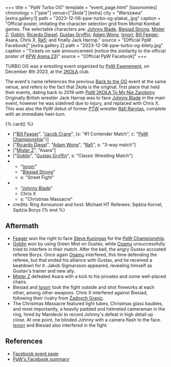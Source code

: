 +++
title = "PpW Turbo OG"
template = "event_page.html"
[taxonomies]
chronology = ["ppw"]
venue=["2kola"]
[extra]
city = "Warszawa"
[extra.gallery.1]
path = "2023-12-08-ppw-turbo-og-plakat_.jpg"
caption = "Official poster, imitating the character selection grid from Mortal Kombat games. The selectable characters are: [Johnny Blade](@/w/johnny-blade.md), [Biesiad Strong](@/w/biesiad.md), [Mister Z](@/w/mister-z.md); [Goblin](@/w/goblin.md), [Ricardo Diesel](@/w/ricardo-diesel.md), [Gustav Gryffin](@/w/gustav-gryffin.md); [Adam Wong](@/w/adam-wong.md), [Isnorr](@/w/isnorr.md), [Bill Feager](@/w/feager.md); Asara, Chris X, [Rafi](@/w/rafi.md); and finally Jack Harrop."
source = "[Official PpW Facebook]"
[extra.gallery.2]
path = "2023-12-08-ppw-turbo-og-bilety.jpg"
caption = "Tickets on sale announcement (notice the similarity to the official poster of [KPW Arena 23](@/e/kpw/2023-11-24-kpw-arena-23.md))"
source = "[Official PpW Facebook]"
+++

TURBO OG was a wrestling event organized by [PpW Ewenement](@/o/ppw.md), on December 8th 2023, at the [2KOŁA](@/v/2kola.md) club.

The event's name references the previous [Back to the OG](@/e/ppw/2023-02-04-ppw-back-to-the-og.md) event at the same venue, and refers to the fact that 2koła is the original, first place that held their events, dating back to 2019 with [PpW 2KOŁA To My Nie Zarobimy](@/e/ppw/2019-12-07-ppw-2kola-to-my-nie-zarobimy.md).
Originally British wrestler Jack Harrop was to face [Johnny Blade](@/w/johnny-blade.md) in the main event, however he was sidelined due to injury, and replaced with Chris X.
This was also the PpW debut of former [PTW](@/o/ptw.md) wrestler [Rafi Rarytas](@/w/rafi.md), complete with an immediate heel-turn.

{% card() %}
- ["[Bill Feager](@/w/feager.md)", "[Jacob Crane](@/w/jacob-crane.md)", {s: "#1 Contender Match", c: "[PpW Championship](@/o/ppw.md#championships)"}]
- ["[Ricardo Diesel](@/w/ricardo-diesel.md)", "[Adam Wong](@/w/adam-wong.md)", "[Rafi](@/w/rafi.md)", s: "3-way match"]
- ["[Mister Z](@/w/mister-z.md)", "Asara"]
- ["[Goblin](@/w/goblin.md)", "[Gustav Gryffin](@/w/gustav-gryffin.md)", s: "Classic Wrestling Match"]
- - "[Isnorr](@/w/isnorr.md)"
  - "[Biesiad Strong](@/w/biesiad.md)"
  - s: "Street Fight"
- - "[Johnny Blade](@/w/johnny-blade.md)"
  - Chris X
  - s: "Christmas Massacre"
- credits:
    Ring Announcer and host: Michael HT
    Referees: Sędzia Kornel, Sędzia Borys
{% end %}

## Aftermath

* [Feager](@/w/feager.md) won the right to face [Steve Kuningas](@/w/steve-kuningas.md) for the [PpW Championship](@/o/ppw.md#championships).
* [Goblin](@/w/goblin.md) won by using Green Mist on Gustav, while [Osamu](@/w/osamu.md) unsuccessfully tried to interfere in their match. After the bell, the angry Gustav accosted referee Borys. Once again [Osamu](@/w/osamu.md) interfered, this time defending the referee, but that ended his alliance with Gustav, and he received a beatdown for it. Jakob Sigmarsson appeared, revealing himself as Gustav's trainer and new ally.
* [Mister Z](@/w/mister-z.md) defeated Asara with a kick to his privates and some well-placed chairs.
* Biesiad and [Isnorr](@/w/isnorr.md) took the fight outside and shot fireworks at each other, among other weapons. Chris X interfered against Biesiad, following their rivalry from [Żadnych Granic](@/e/ppw/2023-09-23-ppw_mzw-zadnych-granic.md).
* The Christmas Massacre featured light tubes, Christmas glass baubles, and most importantly, a heavily padded and helmeted cameraman in the ring, hired by Mandecki to record Johnny's defeat in high detail up close. At one point, he blinded Johnny with a camera flash to the face. [Isnorr](@/w/isnorr.md) and Biesiad also interfered in the fight.

## References

* [Facebook event page](https://www.facebook.com/events/1375270156727790)
* [PpW's Facebook summary](https://www.facebook.com/OficjalnePPW/posts/pfbid0yBtcocDLLf2mU2ox3FyYjXK7Qem9hws3rW58juZudTEEXjyJG2vCDrQTrWKkywKZl)
